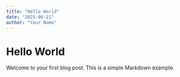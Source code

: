 ```yaml
---
title: "Hello World"
date: "2025-06-21"
author: "Your Name"
---
```


# Hello World

Welcome to your first blog post. This is a simple Markdown example.